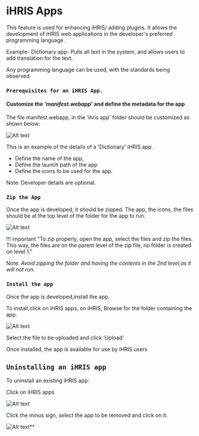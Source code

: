 # iHRIS Apps

This feature is used for enhancing iHRIS/ adding plugins. It allows the development of iHRIS  web applications in the developer's preferred programming language .

Example- Dictionary app- Pulls all text in the system, and allows users to add translation for the text.

Any programming language can be used, with the standards being observed.

### `Prerequisites for an iHRIS App.`

#### Customize the _'manifest.webapp_' and define the metadata for the app

The file manifest.webapp, in the 'ihris app' folder should be customized as shown below:

![Alt text](../img/manifest.JPG 'Customizing Manifest')

This is an example of the details of a 'Dictionary' iHRIS app.

* Define the name of the app,
* Define the launch path of the app
* Define the icons to be used for the app.

Note: Developer details are optional.

### `Zip the App`

Once the app is developed, it should be zipped. The app, the icons, the files should be at the top level of the folder for the app to run.

![Alt text](../img/zipped_app_contents.JPG 'Customizing Manifest')

!!! important "To zip properly, open the app, select the files and zip the files. This way, the files are on the parent level of the zip file, no folder is created on level 1."

 Note: _Avoid zipping the folder and having the contents in the 2nd level,as it will not run._

### `Install the app`

Once the app is developed,install the app.

To install,click on iHRIS apps, on iHRIS, Browse for the folder containing the app.

![Alt text](../img/browse_ihirs_app.JPG 'Customizing Manifest')

Select the file to be uploaded and click ‘Upload’

Once installed, the app is available for use by iHRIS users

## `Uninstalling an iHRIS app`

To uninstall an existing iHRIS app:

Click on iHRIS apps

![Alt text](../img/uninstall_app.JPG 'Customizing Manifest')

Click the minus sign, select the app to be removed and click on it.

![Alt text](../img/uninstall_app_2.JPG 'Uninstall App')**
